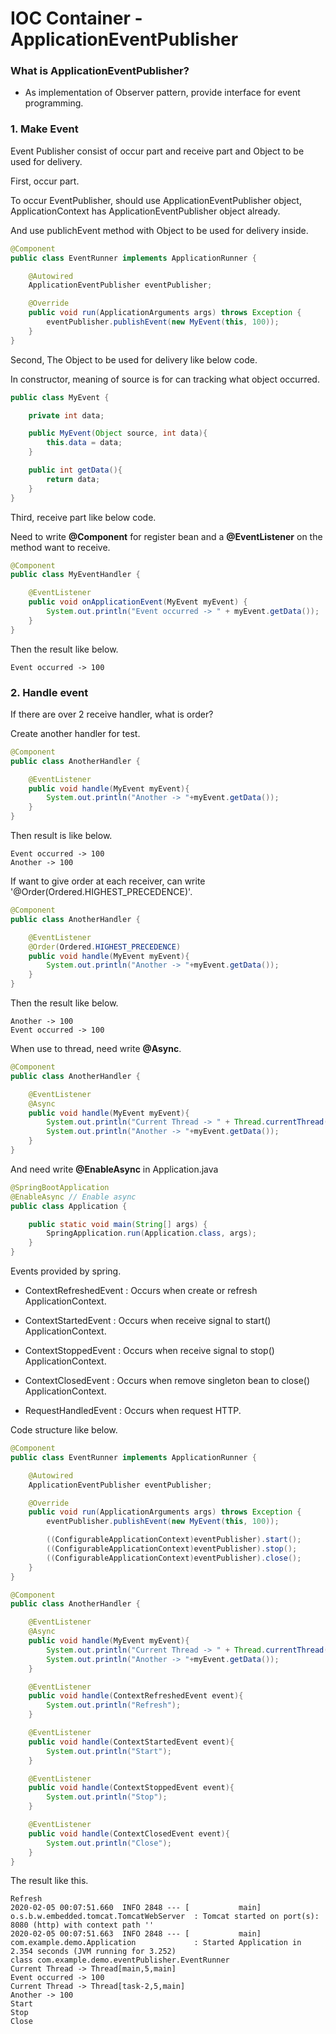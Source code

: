 # IOC Container - ApplicationEventPublisher

### What is ApplicationEventPublisher?

- As implementation of Observer pattern, provide interface for event programming.

### 1. Make Event

Event Publisher consist of occur part and receive part and Object to be used for delivery.

First, occur part.

To occur EventPublisher, should use ApplicationEventPublisher object, ApplicationContext has ApplicationEventPublisher object already. 

And use publichEvent method with Object to be used for delivery inside.

~~~java
@Component
public class EventRunner implements ApplicationRunner {

    @Autowired
    ApplicationEventPublisher eventPublisher;

    @Override
    public void run(ApplicationArguments args) throws Exception {
        eventPublisher.publishEvent(new MyEvent(this, 100));
    }
}
~~~

Second, The Object to be used for delivery like below code.

In constructor, meaning of source is for can tracking what object occurred.

~~~java
public class MyEvent {

    private int data;

    public MyEvent(Object source, int data){
        this.data = data;
    }

    public int getData(){
        return data;
    }
}
~~~

Third, receive part like below code.

Need to write __@Component__ for register bean and a __@EventListener__ on the method want to receive.
~~~java
@Component
public class MyEventHandler {

    @EventListener
    public void onApplicationEvent(MyEvent myEvent) {
        System.out.println("Event occurred -> " + myEvent.getData());
    }
}
~~~

Then the result like below.

~~~
Event occurred -> 100
~~~



### 2. Handle event

If there are over 2 receive handler, what is order?

Create another handler for test.
~~~java
@Component
public class AnotherHandler {

    @EventListener
    public void handle(MyEvent myEvent){
        System.out.println("Another -> "+myEvent.getData());
    }
}
~~~

Then result is like below.

~~~
Event occurred -> 100
Another -> 100
~~~

If want to give order at each receiver, can write '@Order(Ordered.HIGHEST_PRECEDENCE)'.

~~~java
@Component
public class AnotherHandler {

    @EventListener
    @Order(Ordered.HIGHEST_PRECEDENCE)
    public void handle(MyEvent myEvent){
        System.out.println("Another -> "+myEvent.getData());
    }
}
~~~

Then the result like below.

~~~
Another -> 100
Event occurred -> 100
~~~

When use to thread, need write __@Async__.

~~~java
@Component
public class AnotherHandler {

    @EventListener
    @Async
    public void handle(MyEvent myEvent){
        System.out.println("Current Thread -> " + Thread.currentThread().toString());
        System.out.println("Another -> "+myEvent.getData());
    }
}
~~~

And need write __@EnableAsync__ in Application.java 

~~~java
@SpringBootApplication
@EnableAsync // Enable async
public class Application {

    public static void main(String[] args) {
        SpringApplication.run(Application.class, args);
    }
}
~~~

Events provided by spring.

- ContextRefreshedEvent : Occurs when create or refresh ApplicationContext.

- ContextStartedEvent : Occurs when receive signal to start() ApplicationContext.

- ContextStoppedEvent : Occurs when receive signal to stop() ApplicationContext.

- ContextClosedEvent : Occurs when remove singleton bean to close() ApplicationContext.
 
- RequestHandledEvent : Occurs when request HTTP.

Code structure like below.

~~~java
@Component
public class EventRunner implements ApplicationRunner {

    @Autowired
    ApplicationEventPublisher eventPublisher;

    @Override
    public void run(ApplicationArguments args) throws Exception {
        eventPublisher.publishEvent(new MyEvent(this, 100));

        ((ConfigurableApplicationContext)eventPublisher).start();
        ((ConfigurableApplicationContext)eventPublisher).stop();
        ((ConfigurableApplicationContext)eventPublisher).close();
    }
}
~~~

~~~java
@Component
public class AnotherHandler {

    @EventListener
    @Async
    public void handle(MyEvent myEvent){
        System.out.println("Current Thread -> " + Thread.currentThread().toString());
        System.out.println("Another -> "+myEvent.getData());
    }

    @EventListener
    public void handle(ContextRefreshedEvent event){
        System.out.println("Refresh");
    }

    @EventListener
    public void handle(ContextStartedEvent event){
        System.out.println("Start");
    }

    @EventListener
    public void handle(ContextStoppedEvent event){
        System.out.println("Stop");
    }

    @EventListener
    public void handle(ContextClosedEvent event){
        System.out.println("Close");
    }
}
~~~


The result like this.
~~~
Refresh
2020-02-05 00:07:51.660  INFO 2848 --- [           main] o.s.b.w.embedded.tomcat.TomcatWebServer  : Tomcat started on port(s): 8080 (http) with context path ''
2020-02-05 00:07:51.663  INFO 2848 --- [           main] com.example.demo.Application             : Started Application in 2.354 seconds (JVM running for 3.252)
class com.example.demo.eventPublisher.EventRunner
Current Thread -> Thread[main,5,main]
Event occurred -> 100
Current Thread -> Thread[task-2,5,main]
Another -> 100
Start
Stop
Close
~~~